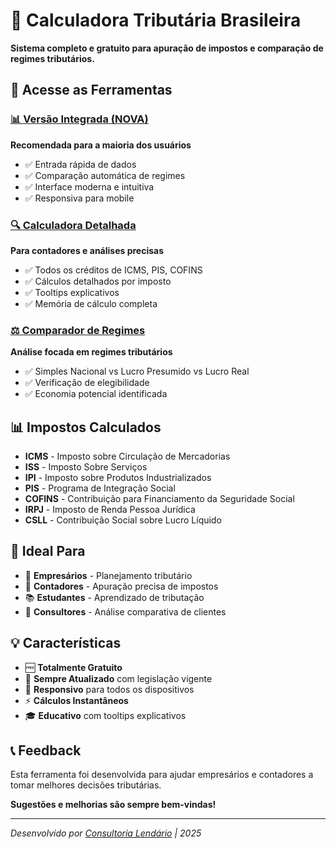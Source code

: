 # 🧮 Calculadora Tributária Brasileira

**Sistema completo e gratuito para apuração de impostos e comparação de regimes tributários.**

## 🚀 Acesse as Ferramentas

### [📊 Versão Integrada (NOVA)](https://consultorialendario.github.io/ReformaTributaria/integrada.html)
**Recomendada para a maioria dos usuários**
- ✅ Entrada rápida de dados
- ✅ Comparação automática de regimes
- ✅ Interface moderna e intuitiva
- ✅ Responsiva para mobile

### [🔍 Calculadora Detalhada](https://consultorialendario.github.io/ReformaTributaria/index.html)
**Para contadores e análises precisas**
- ✅ Todos os créditos de ICMS, PIS, COFINS
- ✅ Cálculos detalhados por imposto
- ✅ Tooltips explicativos
- ✅ Memória de cálculo completa

### [⚖️ Comparador de Regimes](https://consultorialendario.github.io/ReformaTributaria/comparador.html)
**Análise focada em regimes tributários**
- ✅ Simples Nacional vs Lucro Presumido vs Lucro Real
- ✅ Verificação de elegibilidade
- ✅ Economia potencial identificada

## 📊 Impostos Calculados

- **ICMS** - Imposto sobre Circulação de Mercadorias
- **ISS** - Imposto Sobre Serviços  
- **IPI** - Imposto sobre Produtos Industrializados
- **PIS** - Programa de Integração Social
- **COFINS** - Contribuição para Financiamento da Seguridade Social
- **IRPJ** - Imposto de Renda Pessoa Jurídica
- **CSLL** - Contribuição Social sobre Lucro Líquido

## 🎯 Ideal Para

- 👥 **Empresários** - Planejamento tributário
- 🧮 **Contadores** - Apuração precisa de impostos  
- 📚 **Estudantes** - Aprendizado de tributação
- 🏢 **Consultores** - Análise comparativa de clientes

## 💡 Características

- 🆓 **Totalmente Gratuito**
- 🔄 **Sempre Atualizado** com legislação vigente
- 📱 **Responsivo** para todos os dispositivos
- ⚡ **Cálculos Instantâneos**
- 🎓 **Educativo** com tooltips explicativos

## 📞 Feedback

Esta ferramenta foi desenvolvida para ajudar empresários e contadores a tomar melhores decisões tributárias. 

**Sugestões e melhorias são sempre bem-vindas!**

---

*Desenvolvido por [Consultoria Lendário](https://github.com/consultorialendario) | 2025*
